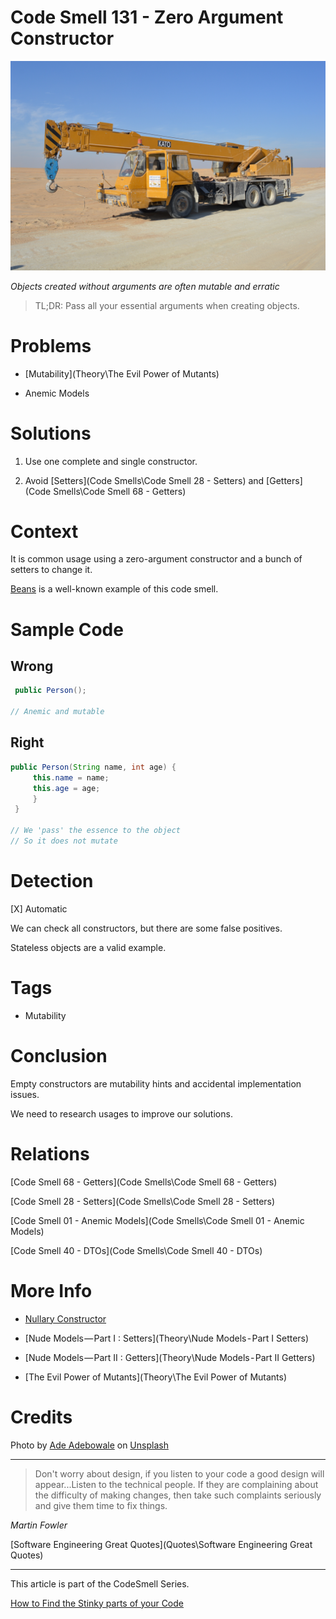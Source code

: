 # Code Smell 131 - Zero Argument Constructor

![Code Smell 131 - Zero Argument Constructor](ade-adebowale-DKr6BEdI2sE-unsplash.jpg)

*Objects created without arguments are often mutable and erratic*

> TL;DR: Pass all your essential arguments when creating objects.

# Problems

- [Mutability](Theory\The Evil Power of Mutants)

- Anemic Models

# Solutions

1. Use one complete and single constructor.

2. Avoid [Setters](Code Smells\Code Smell 28 - Setters) and [Getters](Code Smells\Code Smell 68 - Getters)

# Context

It is common usage using a zero-argument constructor and a bunch of setters to change it.

[Beans](https://en.wikipedia.org/wiki/JavaBeans) is a well-known example of this code smell.

# Sample Code

## Wrong

[Gist Url]: # (https://gist.github.com/mcsee/d42be6d1931e7f4f80781b1360e86a0f)
```java
 public Person();

// Anemic and mutable
```

## Right

[Gist Url]: # (https://gist.github.com/mcsee/af9b6b0a60b76d984cd43b2c26720040)
```java
public Person(String name, int age) {
     this.name = name;
     this.age = age;
     } 
 }

// We 'pass' the essence to the object 
// So it does not mutate
```

# Detection

[X] Automatic 

We can check all constructors, but there are some false positives.

Stateless objects are a valid example.

# Tags

- Mutability

# Conclusion

Empty constructors are mutability hints and accidental implementation issues.

We need to research usages to improve our solutions.

# Relations

[Code Smell 68 - Getters](Code Smells\Code Smell 68 - Getters)

[Code Smell 28 - Setters](Code Smells\Code Smell 28 - Setters)

[Code Smell 01 - Anemic Models](Code Smells\Code Smell 01 - Anemic Models)

[Code Smell 40 - DTOs](Code Smells\Code Smell 40 - DTOs)

# More Info

- [Nullary Constructor](https://en.wikipedia.org/wiki/Nullary_constructor)

- [Nude Models — Part I : Setters](Theory\Nude Models - Part I Setters)

- [Nude Models — Part II : Getters](Theory\Nude Models - Part II Getters)

- [The Evil Power of Mutants](Theory\The Evil Power of Mutants)

# Credits

Photo by [Ade Adebowale](https://unsplash.com/@adebowax) on [Unsplash](https://unsplash.com/s/photos/crane)  

* * *

> Don't worry about design, if you listen to your code a good design will appear...Listen to the technical people. If they are complaining about the difficulty of making changes, then take such complaints seriously and give them time to fix things.

_Martin Fowler_
 
[Software Engineering Great Quotes](Quotes\Software Engineering Great Quotes)

* * *

This article is part of the CodeSmell Series.

[How to Find the Stinky parts of your Code]()